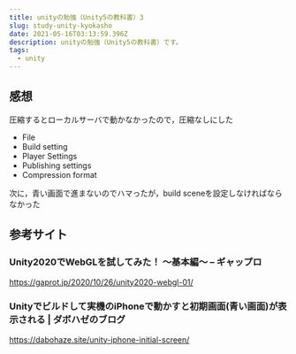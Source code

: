 ```yaml
---
title: unityの勉強（Unity5の教科書）3
slug: study-unity-kyokasho
date: 2021-05-16T03:13:59.396Z
description: unityの勉強（Unity5の教科書）です。
tags:
  - unity
---
```

## 感想

圧縮するとローカルサーバで動かなかったので，圧縮なしにした

* File
* Build setting
* Player Settings
* Publishing settings
* Compression format

次に，青い画面で進まないのでハマったが，build sceneを設定しなければならなかった

## 参考サイト

### Unity2020でWebGLを試してみた！ ～基本編～ &#8211; ギャップロ

<https://gaprot.jp/2020/10/26/unity2020-webgl-01/>

### Unityでビルドして実機のiPhoneで動かすと初期画面(青い画面)が表示される | ダボハゼのブログ

<https://dabohaze.site/unity-iphone-initial-screen/>